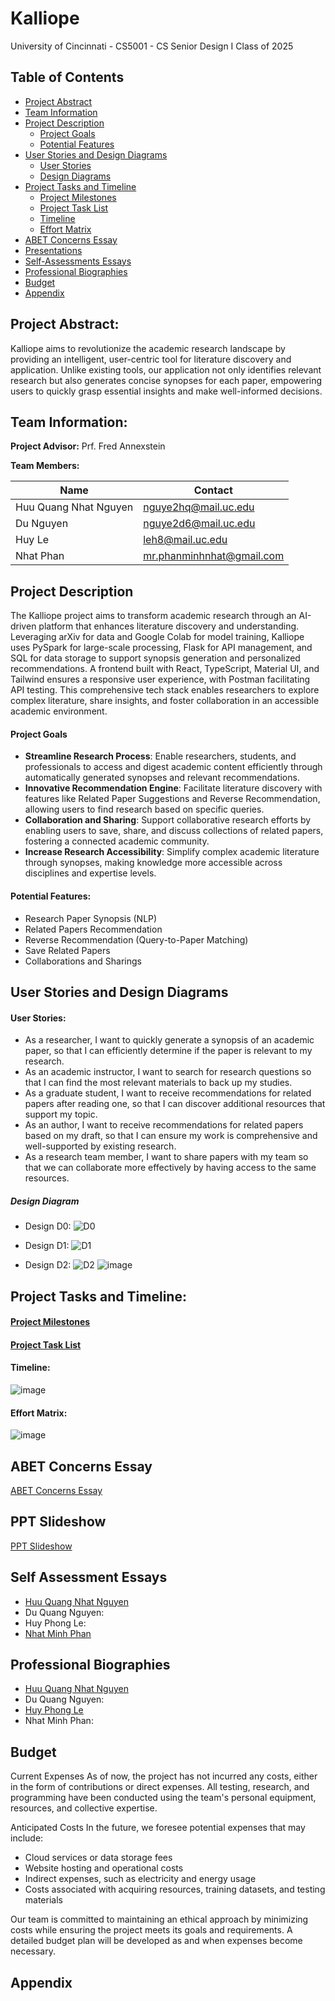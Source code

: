 # Kalliope

University of Cincinnati - CS5001 - CS Senior Design I
Class of 2025

## Table of Contents
- [Project Abstract](https://github.com/AIconic5001/Kalliope?tab=readme-ov-file#project-description) 
- [Team Information](https://github.com/AIconic5001/Kalliope?tab=readme-ov-file#team-information)
- [Project Description](https://github.com/AIconic5001/Kalliope?tab=readme-ov-file#project-description)
  -  [Project Goals](https://github.com/AIconic5001/Kalliope?tab=readme-ov-file#project-goals)
  -  [Potential Features](https://github.com/AIconic5001/Kalliope?tab=readme-ov-file#potential-features)
- [User Stories and Design Diagrams](https://github.com/AIconic5001/Kalliope?tab=readme-ov-file#user-stories)
  -  [User Stories](https://github.com/AIconic5001/Kalliope?tab=readme-ov-file#design-diagrams)
  -  [Design Diagrams](https://github.com/AIconic5001/Kalliope?tab=readme-ov-file#user-stories-and-design-diagrams)
- [Project Tasks and Timeline](https://github.com/AIconic5001/Kalliope?tab=readme-ov-file#project-tasks-and-timeline)
  - [Project Milestones](https://github.com/AIconic5001/Kalliope?tab=readme-ov-file#project-milestones)
  - [Project Task List](https://github.com/AIconic5001/Kalliope?tab=readme-ov-file#project-task-list)
  - [Timeline](https://github.com/AIconic5001/Kalliope?tab=readme-ov-file#timeline)
  - [Effort Matrix](https://github.com/AIconic5001/Kalliope?tab=readme-ov-file#effort-matrix)
- [ABET Concerns Essay](https://github.com/AIconic5001/Kalliope?tab=readme-ov-file#abet-concern-essay)
- [Presentations](https://github.com/AIconic5001/Kalliope?tab=readme-ov-file#ppt-slideshow)
- [Self-Assessments Essays](https://github.com/AIconic5001/Kalliope?tab=readme-ov-file#self-assessment-essays)
- [Professional Biographies](https://github.com/AIconic5001/Kalliope?tab=readme-ov-file#professional-biographies)
- [Budget](https://github.com/AIconic5001/Kalliope?tab=readme-ov-file#budget)
- [Appendix](https://github.com/AIconic5001/Kalliope?tab=readme-ov-file#appendix)

## Project Abstract:

Kalliope aims to revolutionize the academic research landscape by providing an intelligent, user-centric tool for literature discovery and application. Unlike existing tools, our application not only identifies relevant research but also generates concise synopses for each paper, empowering users to quickly grasp essential insights and make well-informed decisions.

## Team Information: 

**Project Advisor:** Prf. Fred Annexstein

**Team Members:**

| Name        | Contact              |
| ----------- | -------------------- |
| Huu Quang Nhat Nguyen | nguye2hq@mail.uc.edu |
| Du Nguyen | nguye2d6@mail.uc.edu |
| Huy Le    | leh8@mail.uc.edu |
| Nhat Phan     | mr.phanminhnhat@gmail.com   |

## Project Description

The Kalliope project aims to transform academic research through an AI-driven platform that enhances literature discovery and understanding. Leveraging arXiv for data and Google Colab for model training, Kalliope uses PySpark for large-scale processing, Flask for API management, and SQL for data storage to support synopsis generation and personalized recommendations. A frontend built with React, TypeScript, Material UI, and Tailwind ensures a responsive user experience, with Postman facilitating API testing. This comprehensive tech stack enables researchers to explore complex literature, share insights, and foster collaboration in an accessible academic environment.​

#### Project Goals

- **Streamline Research Process**: Enable researchers, students, and professionals to access and digest academic content efficiently through automatically generated synopses and relevant recommendations.
- **Innovative Recommendation Engine**: Facilitate literature discovery with features like Related Paper Suggestions and Reverse Recommendation, allowing users to find research based on specific queries.
- **Collaboration and Sharing**: Support collaborative research efforts by enabling users to save, share, and discuss collections of related papers, fostering a connected academic community.
- **Increase Research Accessibility**: Simplify complex academic literature through synopses, making knowledge more accessible across disciplines and expertise levels.

#### Potential Features:
- Research Paper Synopsis (NLP)
- Related Papers Recommendation
- Reverse Recommendation (Query-to-Paper Matching)
- Save Related Papers
- Collaborations and Sharings

## User Stories and Design Diagrams 
#### User Stories:
- As a researcher, I want to quickly generate a synopsis of an academic paper, so that I can efficiently determine if the paper is relevant to my research.
- As an academic instructor, I want to search for research questions so that I can find the most relevant materials to back up my studies.
- As a graduate student, I want to receive recommendations for related papers after reading one, so that I can discover additional resources that support my topic.
- As an author, I want to receive recommendations for related papers based on my draft, so that I can ensure my work is comprehensive and well-supported by existing research.
- As a research team member, I want to share papers with my team so that we can collaborate more effectively by having access to the same resources.

##### Design Diagram
- Design D0:
![D0](https://github.com/user-attachments/assets/daeec297-4452-49c5-8f3c-3c14a7a36258)

- Design D1:
![D1](https://github.com/user-attachments/assets/000b758f-184e-41a9-b1ce-cde6e628d6be)

- Design D2:
![D2](https://github.com/user-attachments/assets/25afdfee-5d70-4c59-b55f-f197c5abba28)
![image](https://github.com/user-attachments/assets/fb0f1414-b488-454f-9c3f-ee7218073365)

## Project Tasks and Timeline:

#### [Project Milestones](https://github.com/AIconic5001/Kalliope/blob/main/Milestone.md)
#### [Project Task List](https://github.com/AIconic5001/Kalliope/blob/main/Tasklist.md)
#### Timeline:
![image](https://github.com/user-attachments/assets/50301752-5278-4712-b129-6ea2195330ce)
#### Effort Matrix:
![image](https://github.com/user-attachments/assets/9e2318b8-aeab-4ca5-8fa3-1588d6a5b47a)

## ABET Concerns Essay

[ABET Concerns Essay](https://github.com/AIconic5001/Kalliope/blob/main/Project%20Documents/ABET%20Constraint%20Essay.md)

## PPT Slideshow

[PPT Slideshow](https://mailuc-my.sharepoint.com/:p:/g/personal/nguye2hq_mail_uc_edu/EUHoEqHK41ZIk16EAs0BTwgB2pEMuuSZK-uKy-IeAY8nQA?e=45omsX)

## Self Assessment Essays

- [Huu Quang Nhat Nguyen](https://github.com/AIconic5001/Kalliope/blob/main/Project%20Documents/huuquangnhat_nguyen_self-assessment.md)
- Du Quang Nguyen: 
- Huy Phong Le:
- [Nhat Minh Phan](https://github.com/nhatphan244/Kalliope/blob/main/Assignments/nhat-phan-self-assessment-essay.md)

## Professional Biographies
- [Huu Quang Nhat Nguyen](https://github.com/AIconic5001/Kalliope/blob/main/Project%20Documents/huuquangnhat_nguyen_professional_biography.md)
- Du Quang Nguyen: 
- [Huy Phong Le](https://github.com/Huy-Le2/Professional-Biography/blob/main/huy-le-self-assessment-essay.md)
- Nhat Minh Phan:

## Budget
Current Expenses
As of now, the project has not incurred any costs, either in the form of contributions or direct expenses. All testing, research, and programming have been conducted using the team's personal equipment, resources, and collective expertise.

Anticipated Costs
In the future, we foresee potential expenses that may include:

- Cloud services or data storage fees
- Website hosting and operational costs
- Indirect expenses, such as electricity and energy usage
- Costs associated with acquiring resources, training datasets, and testing materials

Our team is committed to maintaining an ethical approach by minimizing costs while ensuring the project meets its goals and requirements. A detailed budget plan will be developed as and when expenses become necessary.

## Appendix



